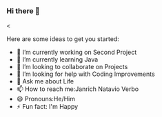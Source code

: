 ### Hi there 👋

<
<!--KlaporeDevs/KlaporeDevs is a ✨ _special_ ✨ repository because its `README.md` (this file) appears on your GitHub profile.-->

Here are some ideas to get you started:

- 🔭 I’m currently working on Second Project
- 🌱 I’m currently learning Java
- 👯 I’m looking to collaborate on Projects
- 🤔 I’m looking for help with Coding Improvements
- 💬 Ask me about Life
- 📫 How to reach me:Janrich Natavio Verbo
- 😄 Pronouns:He/Him
- ⚡ Fun fact: I'm Happy
>

